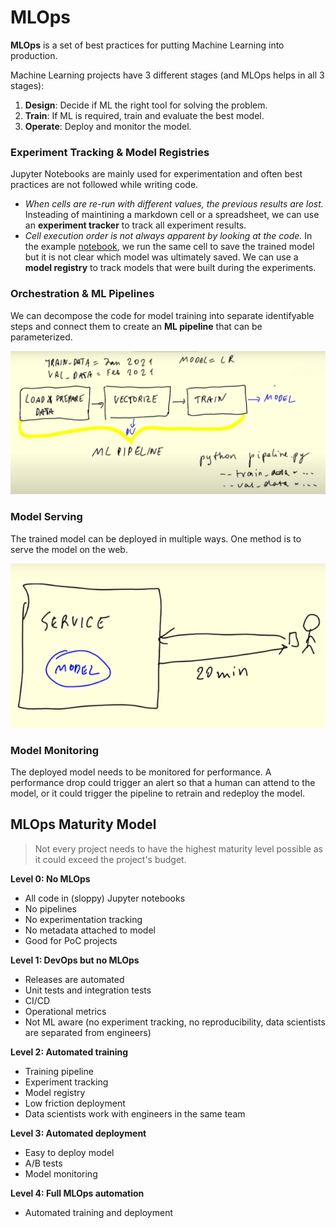# MLOps

**MLOps** is a set of best practices for putting Machine Learning into production.

Machine Learning projects have 3 different stages (and MLOps helps in all 3 stages):

1. **Design**: Decide if ML the right tool for solving the problem.
2. **Train**: If ML is required, train and evaluate the best model.
3. **Operate**: Deploy and monitor the model.

### Experiment Tracking & Model Registries

Jupyter Notebooks are mainly used for experimentation and often best practices are not followed while writing code.

- *When cells are re-run with different values, the previous results are lost.* Insteading of maintining a markdown cell or a spreadsheet, we can use an **experiment tracker** to track all experiment results.
- *Cell execution order is not always apparent by looking at the code.* In the example [notebook](../code/1_intro/duration-prediction.ipynb), we run the same cell to save the trained model but it is not clear which model was ultimately saved. We can use a **model registry** to track models that were built during the experiments.

### Orchestration & ML Pipelines

We can decompose the code for model training into separate identifyable steps and connect them to create an **ML pipeline** that can be parameterized.

![](res/ml-pipeline.png)

### Model Serving

The trained model can be deployed in multiple ways. One method is to serve the model on the web.

![](res/model-serving.png)

### Model Monitoring

The deployed model needs to be monitored for performance.  A performance drop could trigger an alert so that a human can attend to the model, or it could trigger the pipeline to retrain and redeploy the model.

## MLOps Maturity Model

> Not every project needs to have the highest maturity level possible as it could exceed the project's budget.

**Level 0: No MLOps**
- All code in (sloppy) Jupyter notebooks
- No pipelines
- No experimentation tracking
- No metadata attached to model
- Good for PoC projects

**Level 1: DevOps but no MLOps**
- Releases are automated
- Unit tests and integration tests
- CI/CD
- Operational metrics
- Not ML aware (no experiment tracking, no reproducibility, data scientists are separated from engineers)

**Level 2: Automated training**
- Training pipeline
- Experiment tracking
- Model registry
- Low friction deployment
- Data scientists work with engineers in the same team

**Level 3: Automated deployment**
- Easy to deploy model
- A/B tests
- Model monitoring

**Level 4: Full MLOps automation**
- Automated training and deployment